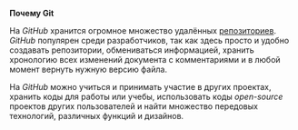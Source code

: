 **Почему Git**

На _GitHub_ хранится огромное множество удалённых [репозиториев](./03_repository.md). _GitHub_ популярен среди разработчиков, так как здесь просто и удобно создавать репозитории, обмениваться информацией, хранить хронологию всех изменений документа с комментариями и в любой момент вернуть нужную версию файла.

На _GitHub_ можно учиться и принимать участие в других проектах, хранить коды для работы или учебы, использовать коды _open-source_ проектов других пользователей и найти множество передовых технологий, различных функций и дизайнов.